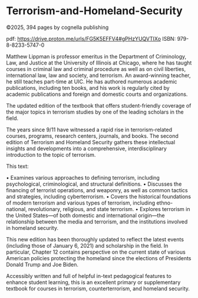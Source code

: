 # Terrorism-and-Homeland-Security
 ©2025, 394 pages by cognella publishing
 
pdf: https://drive.proton.me/urls/FG5K5EFFV4#gPHzYUQVTIXo 
ISBN: 979-8-8233-5747-0	


Matthew Lippman is professor emeritus in the Department of Criminology, Law, and Justice at the University of Illinois at Chicago, where he has taught courses in criminal law and criminal procedure as well as on civil liberties, international law, law and society, and terrorism. An award-winning teacher, he still teaches part-time at UIC. He has authored numerous academic publications, including ten books, and his work is regularly cited by academic publications and foreign and domestic courts and organizations.


The updated edition of the textbook that offers student-friendly coverage of the major topics in terrorism studies by one of the leading scholars in the field.


The years since 9/11 have witnessed a rapid rise in terrorism-related courses, programs, research centers, journals, and books. The second edition of Terrorism and Homeland Security gathers these intellectual insights and developments into a comprehensive, interdisciplinary introduction to the topic of terrorism.

This text:

• Examines various approaches to defining terrorism, including psychological, criminological, and structural definitions.
• Discusses the financing of terrorist operations, and weaponry, as well as common tactics and strategies, including cyberterrorism.
• Covers the historical foundations of modern terrorism and various types of terrorism, including ethno-national, revolutionary, religious, and state terrorism.
• Explores terrorism in the United States—of both domestic and international origin—the relationship between the media and terrorism, and the institutions involved in homeland security.

This new edition has been thoroughly updated to reflect the latest events (including those of January 6, 2021) and scholarship in the field. In particular, Chapter 12 contains perspective on the current state of various American policies protecting the homeland since the elections of Presidents Donald Trump and Joe Biden.

Accessibly written and full of helpful in-text pedagogical features to enhance student learning, this is an excellent primary or supplementary textbook for courses in terrorism, counterterrorism, and homeland security.

